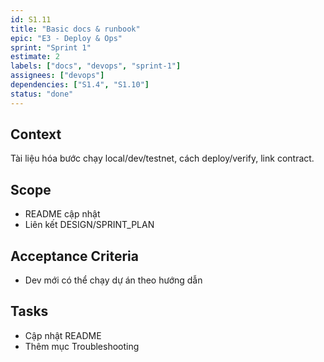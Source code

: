 ```yaml
---
id: S1.11
title: "Basic docs & runbook"
epic: "E3 - Deploy & Ops"
sprint: "Sprint 1"
estimate: 2
labels: ["docs", "devops", "sprint-1"]
assignees: ["devops"]
dependencies: ["S1.4", "S1.10"]
status: "done"
---
```


## Context
Tài liệu hóa bước chạy local/dev/testnet, cách deploy/verify, link contract.

## Scope
- README cập nhật
- Liên kết DESIGN/SPRINT_PLAN

## Acceptance Criteria
- Dev mới có thể chạy dự án theo hướng dẫn

## Tasks
- Cập nhật README
- Thêm mục Troubleshooting
